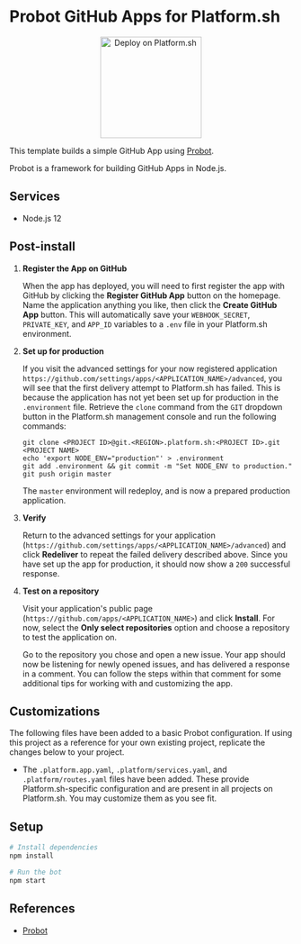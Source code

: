 # Probot GitHub Apps for Platform.sh

<p align="center">
<a href="https://console.platform.sh/projects/create-project?template=https://raw.githubusercontent.com/chadwcarlson/template-probot/updates/.platform.template.yaml">
    <img src="https://platform.sh/images/deploy/lg-blue.svg" alt="Deploy on Platform.sh" width="180px" />
</a>
</p>

This template builds a simple GitHub App using [Probot](https://github.com/probot/probot).

Probot is a framework for building GitHub Apps in Node.js.

## Services

* Node.js 12

## Post-install

1. **Register the App on GitHub**

   When the app has deployed, you will need to first register the app with GitHub by clicking the **Register GitHub App** button on the homepage. Name the application anything you like, then click the **Create GitHub App** button. This will automatically save your `WEBHOOK_SECRET`, `PRIVATE_KEY`, and `APP_ID` variables to a `.env` file in your Platform.sh environment.

2. **Set up for production**

   If you visit the advanced settings for your now registered application `https://github.com/settings/apps/<APPLICATION_NAME>/advanced`, you will see that the first delivery attempt to Platform.sh has failed. This is because the application has not yet been set up for production in the `.environment` file. Retrieve the `clone` command from the `GIT` dropdown button in the Platform.sh management console and run the following commands:

   ```
   git clone <PROJECT ID>@git.<REGION>.platform.sh:<PROJECT ID>.git <PROJECT NAME>
   echo 'export NODE_ENV="production"' > .environment
   git add .environment && git commit -m "Set NODE_ENV to production."
   git push origin master
   ```

   The `master` environment will redeploy, and is now a prepared production application.  

3. **Verify**

    Return to the advanced settings for your application (`https://github.com/settings/apps/<APPLICATION_NAME>/advanced`) and click **Redeliver** to repeat the failed delivery described above. Since you have set up the app for production, it should now show a `200` successful response.

4. **Test on a repository**

    Visit your application's public page (`https://github.com/apps/<APPLICATION_NAME>`) and click **Install**. For now, select the **Only select repositories** option and choose a repository to test the application on.

    Go to the repository you chose and open a new issue. Your app should now be listening for newly opened issues, and has delivered a response in a comment. You can follow the steps within that comment for some additional tips for working with and customizing the app.



## Customizations

The following files have been added to a basic Probot configuration. If using this project as a reference for your own existing project, replicate the changes below to your project.

* The `.platform.app.yaml`, `.platform/services.yaml`, and `.platform/routes.yaml` files have been added.  These provide Platform.sh-specific configuration and are present in all projects on Platform.sh.  You may customize them as you see fit.

## Setup

```sh
# Install dependencies
npm install

# Run the bot
npm start
```

## References

* [Probot](https://probot.github.io/)
